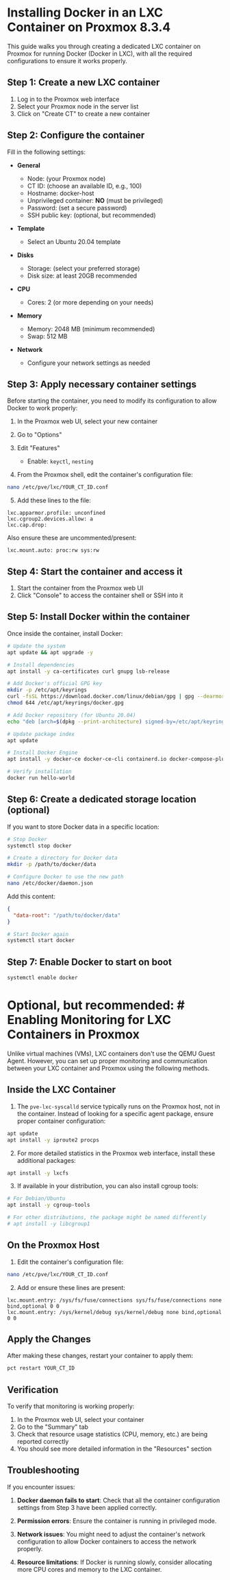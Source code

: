 # Installing Docker in an LXC Container on Proxmox 8.3.4

This guide walks you through creating a dedicated LXC container on Proxmox for running Docker (Docker in LXC), with all the required configurations to ensure it works properly.

## Step 1: Create a new LXC container

1. Log in to the Proxmox web interface
2. Select your Proxmox node in the server list
3. Click on "Create CT" to create a new container

## Step 2: Configure the container

Fill in the following settings:
- **General**
  - Node: (your Proxmox node)
  - CT ID: (choose an available ID, e.g., 100)
  - Hostname: docker-host
  - Unprivileged container: **NO** (must be privileged)
  - Password: (set a secure password)
  - SSH public key: (optional, but recommended)

- **Template**
  - Select an Ubuntu 20.04 template

- **Disks**
  - Storage: (select your preferred storage)
  - Disk size: at least 20GB recommended

- **CPU**
  - Cores: 2 (or more depending on your needs)

- **Memory**
  - Memory: 2048 MB (minimum recommended)
  - Swap: 512 MB

- **Network**
  - Configure your network settings as needed

## Step 3: Apply necessary container settings

Before starting the container, you need to modify its configuration to allow Docker to work properly:

1. In the Proxmox web UI, select your new container
2. Go to "Options"
3. Edit "Features"
   - Enable: `keyctl`, `nesting`

4. From the Proxmox shell, edit the container's configuration file:

```bash
nano /etc/pve/lxc/YOUR_CT_ID.conf
```

5. Add these lines to the file:

```
lxc.apparmor.profile: unconfined
lxc.cgroup2.devices.allow: a
lxc.cap.drop: 
```

Also ensure these are uncommented/present:
```
lxc.mount.auto: proc:rw sys:rw
```

## Step 4: Start the container and access it

1. Start the container from the Proxmox web UI
2. Click "Console" to access the container shell or SSH into it

## Step 5: Install Docker within the container

Once inside the container, install Docker:

```bash
# Update the system
apt update && apt upgrade -y

# Install dependencies
apt install -y ca-certificates curl gnupg lsb-release

# Add Docker's official GPG key
mkdir -p /etc/apt/keyrings
curl -fsSL https://download.docker.com/linux/debian/gpg | gpg --dearmor -o /etc/apt/keyrings/docker.gpg
chmod 644 /etc/apt/keyrings/docker.gpg

# Add Docker repository (for Ubuntu 20.04)
echo "deb [arch=$(dpkg --print-architecture) signed-by=/etc/apt/keyrings/docker.gpg] https://download.docker.com/linux/ubuntu $(lsb_release -cs) stable" | tee /etc/apt/sources.list.d/docker.list > /dev/null

# Update package index
apt update

# Install Docker Engine
apt install -y docker-ce docker-ce-cli containerd.io docker-compose-plugin

# Verify installation
docker run hello-world
```

## Step 6: Create a dedicated storage location (optional)

If you want to store Docker data in a specific location:

```bash
# Stop Docker
systemctl stop docker

# Create a directory for Docker data
mkdir -p /path/to/docker/data

# Configure Docker to use the new path
nano /etc/docker/daemon.json
```

Add this content:
```json
{
  "data-root": "/path/to/docker/data"
}
```

```bash
# Start Docker again
systemctl start docker
```

## Step 7: Enable Docker to start on boot

```bash
systemctl enable docker
```

#  Optional, but recommended: # Enabling Monitoring for LXC Containers in Proxmox

Unlike virtual machines (VMs), LXC containers don't use the QEMU Guest Agent. However, you can set up proper monitoring and communication between your LXC container and Proxmox using the following methods.

## Inside the LXC Container

1. The `pve-lxc-syscalld` service typically runs on the Proxmox host, not in the container. Instead of looking for a specific agent package, ensure proper container configuration:

```bash
apt update
apt install -y iproute2 procps
```

2. For more detailed statistics in the Proxmox web interface, install these additional packages:

```bash
apt install -y lxcfs
```

3. If available in your distribution, you can also install cgroup tools:

```bash
# For Debian/Ubuntu
apt install -y cgroup-tools

# For other distributions, the package might be named differently
# apt install -y libcgroup1
```

## On the Proxmox Host

1. Edit the container's configuration file:

```bash
nano /etc/pve/lxc/YOUR_CT_ID.conf
```

2. Add or ensure these lines are present:

```
lxc.mount.entry: /sys/fs/fuse/connections sys/fs/fuse/connections none bind,optional 0 0
lxc.mount.entry: /sys/kernel/debug sys/kernel/debug none bind,optional 0 0
```

## Apply the Changes

After making these changes, restart your container to apply them:

```bash
pct restart YOUR_CT_ID
```

## Verification

To verify that monitoring is working properly:
1. In the Proxmox web UI, select your container
2. Go to the "Summary" tab
3. Check that resource usage statistics (CPU, memory, etc.) are being reported correctly
4. You should see more detailed information in the "Resources" section


## Troubleshooting

If you encounter issues:

1. **Docker daemon fails to start**: Check that all the container configuration settings from Step 3 have been applied correctly.

2. **Permission errors**: Ensure the container is running in privileged mode.

3. **Network issues**: You might need to adjust the container's network configuration to allow Docker containers to access the network properly.

4. **Resource limitations**: If Docker is running slowly, consider allocating more CPU cores and memory to the LXC container.
